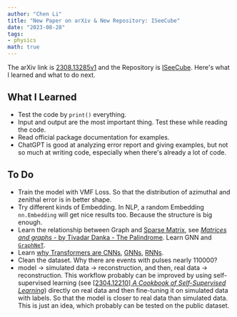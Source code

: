 ```yaml
---
author: "Chen Li"
title: "New Paper on arXiv & New Repository: ISeeCube"
date: "2023-08-28"
tags: 
- physics
math: true
---
```


The arXiv link is [2308.13285v1](https://arxiv.org/abs/2308.13285v1) and the Repository is [ISeeCube](https://github.com/ChenLi2049/ISeeCube). Here's what I learned and what to do next.

## What I Learned

- Test the code by `print()` everything.
- Input and output are the most important thing. Test these while reading the code.
- Read official package documentation for examples.
- ChatGPT is good at analyzing error report and giving examples, but not so much at writing code, especially when there's already a lot of code.

## To Do

- Train the model with VMF Loss. So that the distribution of azimuthal and zenithal error is in better shape.
- Try different kinds of Embedding. In NLP, a random Embedding `nn.Embedding` will get nice results too. Because the structure is big enough.
- Learn the relationship between Graph and [Sparse Matrix](https://en.wikipedia.org/wiki/Sparse_matrix), see [_Matrices and graphs_ - by Tivadar Danka - The Palindrome](https://thepalindrome.org/p/matrices-and-graphs). Learn GNN and [`GraphNeT`](https://github.com/graphnet-team/graphnet).
- Learn [why Transformers are CNNs](https://arxiv.org/abs/1911.03584), [GNNs](https://towardsdatascience.com/transformers-are-graph-neural-networks-bca9f75412aa), [RNNs](https://arxiv.org/abs/2006.16236).
- Clean the dataset. Why there are events with pulses nearly $110000$?
- model $\rightarrow$ simulated data $\rightarrow$ reconstruction, and then, real data $\rightarrow$ reconstruction. This workflow probably can be improved by using self-supervised learning (see [[2304.12210] _A Cookbook of Self-Supervised Learning_](https://arxiv.org/abs/2304.12210)) directly on real data and then fine-tuning it on simulated data with labels. So that the model is closer to real data than simulated data. This is just an idea, which probably can be tested on the public dataset.